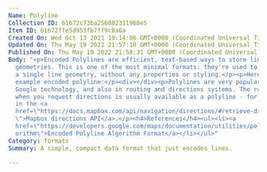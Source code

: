 ```yaml
---
Name: Polyline
Collection ID: 61672c73ba256802311968e5
Item ID: 61672ffe5d953fb7ff9c8a6a
Created On: Wed Oct 13 2021 19:14:06 GMT+0000 (Coordinated Universal Time)
Updated On: Thu May 19 2022 21:57:10 GMT+0000 (Coordinated Universal Time)
Published On: Thu May 19 2022 21:58:31 GMT+0000 (Coordinated Universal Time)
Body: "<p>Encoded Polylines are efficient, text-based ways to store line
  geometries. This is one of the most minimal formats: they're used to represent
  a single line geometry, without any properties or styling.</p><p>Here's an
  example encoded polyline:</p><div></div><p>Polylines are very popular in
  Google technology, and also in routing and directions systems. The route line
  when you request directions is usually available as a polyline - for example,
  in the <a
  href=\"https://docs.mapbox.com/api/navigation/directions/#retrieve-directions\
  \">Mapbox directions API</a>.</p><h4>References</h4><ul><li><a
  href=\"https://developers.google.com/maps/documentation/utilities/polylinealg\
  orithm\">Encoded Polyline Algorithm Format</a></li></ul>"
Category: formats
Summary: A simple, compact data format that just encodes lines.

---
```


